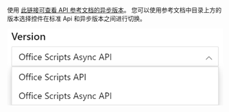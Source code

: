 使用 [此链接可查看 API 参考文档的异步版本](/javascript/api/office-scripts/excelscript?view=office-scripts-async&preserve-view=true)。 您可以使用参考文档中目录上方的版本选择控件在标准 Api 和异步版本之间进行切换。

![参考文档中的版本选择控件。](../images/reference-documentation-version-picker.png)
